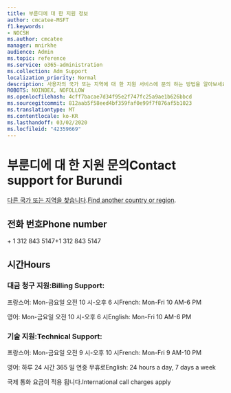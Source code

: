 ```yaml
---
title: 부룬디에 대 한 지원 정보
author: cmcatee-MSFT
f1.keywords:
- NOCSH
ms.author: cmcatee
manager: mnirkhe
audience: Admin
ms.topic: reference
ms.service: o365-administration
ms.collection: Adm_Support
localization_priority: Normal
description: 사용자의 국가 또는 지역에 대 한 지원 서비스에 문의 하는 방법을 알아보세요.
ROBOTS: NOINDEX, NOFOLLOW
ms.openlocfilehash: 4cff7bacae7d34f95e2f747fc25a9ae1b626bbcd
ms.sourcegitcommit: 812aab5f58eed4bf359faf0e99f7f876af5b1023
ms.translationtype: MT
ms.contentlocale: ko-KR
ms.lasthandoff: 03/02/2020
ms.locfileid: "42359669"
---
```

# <a name="contact-support-for-burundi"></a><span data-ttu-id="e17d3-103">부룬디에 대 한 지원 문의</span><span class="sxs-lookup"><span data-stu-id="e17d3-103">Contact support for Burundi</span></span>

<span data-ttu-id="e17d3-104">[다른 국가 또는 지역을 찾습니다](../contact-support-for-business-products.md).</span><span class="sxs-lookup"><span data-stu-id="e17d3-104">[Find another country or region](../contact-support-for-business-products.md).</span></span>

## <a name="phone-number"></a><span data-ttu-id="e17d3-105">전화 번호</span><span class="sxs-lookup"><span data-stu-id="e17d3-105">Phone number</span></span>
<span data-ttu-id="e17d3-106">+ 1 312 843 5147</span><span class="sxs-lookup"><span data-stu-id="e17d3-106">+1 312 843 5147</span></span>

## <a name="hours"></a><span data-ttu-id="e17d3-107">시간</span><span class="sxs-lookup"><span data-stu-id="e17d3-107">Hours</span></span>
### <a name="billing-support"></a><span data-ttu-id="e17d3-108">대금 청구 지원:</span><span class="sxs-lookup"><span data-stu-id="e17d3-108">Billing Support:</span></span>

<span data-ttu-id="e17d3-109">프랑스어: Mon-금요일 오전 10 시-오후 6 시</span><span class="sxs-lookup"><span data-stu-id="e17d3-109">French: Mon-Fri 10 AM-6 PM</span></span>

<span data-ttu-id="e17d3-110">영어: Mon-금요일 오전 10 시-오후 6 시</span><span class="sxs-lookup"><span data-stu-id="e17d3-110">English: Mon-Fri 10 AM-6 PM</span></span>

### <a name="technical-support"></a><span data-ttu-id="e17d3-111">기술 지원:</span><span class="sxs-lookup"><span data-stu-id="e17d3-111">Technical Support:</span></span>

<span data-ttu-id="e17d3-112">프랑스어: Mon-금요일 오전 9 시-오후 10 시</span><span class="sxs-lookup"><span data-stu-id="e17d3-112">French: Mon-Fri 9 AM-10 PM</span></span>

<span data-ttu-id="e17d3-113">영어: 하루 24 시간 365 일 연중 무휴로</span><span class="sxs-lookup"><span data-stu-id="e17d3-113">English: 24 hours a day, 7 days a week</span></span>

<span data-ttu-id="e17d3-114">국제 통화 요금이 적용 됩니다.</span><span class="sxs-lookup"><span data-stu-id="e17d3-114">International call charges apply</span></span>
